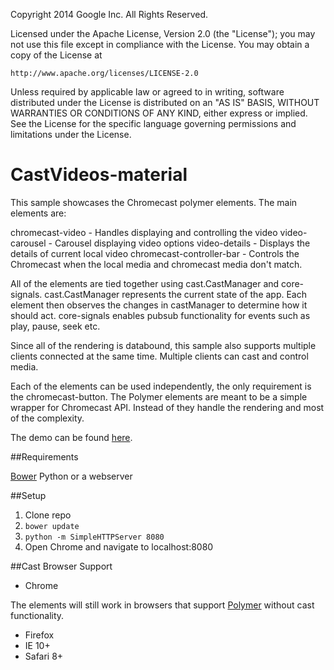 Copyright 2014 Google Inc. All Rights Reserved.

Licensed under the Apache License, Version 2.0 (the "License");
you may not use this file except in compliance with the License.
You may obtain a copy of the License at

    http://www.apache.org/licenses/LICENSE-2.0

Unless required by applicable law or agreed to in writing, software
distributed under the License is distributed on an "AS IS" BASIS,
WITHOUT WARRANTIES OR CONDITIONS OF ANY KIND, either express or implied.
See the License for the specific language governing permissions and
limitations under the License.

# CastVideos-material
This sample showcases the Chromecast polymer elements.  The main elements are:

chromecast-video - Handles displaying and controlling the video
video-carousel - Carousel displaying video options
video-details - Displays the details of current local video
chromecast-controller-bar - Controls the Chromecast when the local media and chromecast media
don't match.

All of the elements are tied together using cast.CastManager and core-signals.  cast.CastManager
represents the current state of the app.  Each element then observes the changes in castManager to
determine how it should act.  core-signals enables pubsub functionality for events such as play,
pause, seek etc.

Since all of the rendering is databound, this sample also supports multiple clients connected at
the same time.  Multiple clients can cast and control media.

Each of the elements can be used independently, the only requirement is the chromecast-button.
The Polymer elements are meant to be a simple wrapper for Chromecast API.  Instead of  they handle
the rendering
and most of the complexity.

The demo can be found [here](http://pengying.github.io/CastVideos-material/).

##Requirements

[Bower](http://bower.io/)
Python or a webserver

##Setup

1. Clone repo
2. `bower update`
3. `python -m SimpleHTTPServer 8080`
4. Open Chrome and navigate to localhost:8080

##Cast Browser Support
* Chrome

The elements will still work in browsers that support [Polymer](https://www.polymer-project.org/0.5/resources/compatibility.html) without cast functionality.
* Firefox
* IE 10+
* Safari 8+

